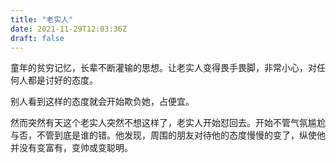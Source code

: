 ```yaml
---
title: "老实人"
date: 2021-11-29T12:03:36Z
draft: false
---
```


童年的贫穷记忆，长辈不断灌输的思想。让老实人变得畏手畏脚，非常小心，对任何人都是讨好的态度。

别人看到这样的态度就会开始欺负她，占便宜。

然而突然有天这个老实人突然不想这样了，老实人开始怼回去。开始不管气氛尴尬与否，不管到底是谁的错。他发现，周围的朋友对待他的态度慢慢的变了，纵使他并没有变富有，变帅或变聪明。





